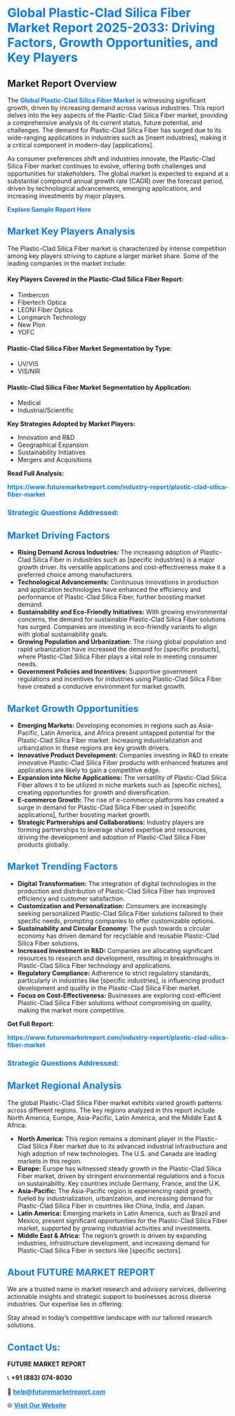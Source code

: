 <h1 style="color: #007BFF;">Global Plastic-Clad Silica Fiber Market Report 2025-2033: Driving Factors, Growth Opportunities, and Key Players</h1>

<section id="overview">
<h2>Market Report Overview</h2>
<p>The <a href="https://www.futuremarketreport.com/industry-report/plastic-clad-silica-fiber-market" style="color: #007BFF; text-decoration: none;"><strong>Global Plastic-Clad Silica Fiber Market</strong></a> is witnessing significant growth, driven by increasing demand across various industries. This report delves into the key aspects of the Plastic-Clad Silica Fiber market, providing a comprehensive analysis of its current status, future potential, and challenges. The demand for Plastic-Clad Silica Fiber has surged due to its wide-ranging applications in industries such as [insert industries], making it a critical component in modern-day [applications].</p>
<p>As consumer preferences shift and industries innovate, the Plastic-Clad Silica Fiber market continues to evolve, offering both challenges and opportunities for stakeholders. The global market is expected to expand at a substantial compound annual growth rate (CAGR) over the forecast period, driven by technological advancements, emerging applications, and increasing investments by major players.</p>
</section>

<section id="overview">
<p><a href="https://www.futuremarketreport.com/request-sample/reportId=115512" style="color: #007BFF; text-decoration: none;"><strong>Explore Sample Report Here</strong></a></p>
</section>

<section id="key-players">
<h2 style="color: #007BFF;">Market Key Players Analysis</h2>
<p>The Plastic-Clad Silica Fiber market is characterized by intense competition among key players striving to capture a larger market share. Some of the leading companies in the market include:</p>
<h4>Key Players Covered in the Plastic-Clad Silica Fiber Report:</h4>
<ul><li>Timbercon</li><li>Fibertech Optica</li><li>LEONI Fiber Optics</li><li>Longmarch Technology</li><li>New Pion</li><li>YOFC</li></ul>
<h4>Plastic-Clad Silica Fiber Market Segmentation by Type:</h4>
<ul><li>UV/VIS</li><li>VIS/NIR</li></ul>

<h4>Plastic-Clad Silica Fiber Market Segmentation by Application:</h4>
<ul><li>Medical</li><li>Industrial/Scientific</li></ul>
<p><strong>Key Strategies Adopted by Market Players:</strong></p>
<ul>
<li>Innovation and R&D</li>
<li>Geographical Expansion</li>
<li>Sustainability Initiatives</li>
<li>Mergers and Acquisitions</li>
</ul>
</section>

<section>
<p><strong>Read Full Analysis: </strong></p><a href="https://www.futuremarketreport.com/industry-report/plastic-clad-silica-fiber-market" style="color: #007BFF; text-decoration: none;"><strong>https://www.futuremarketreport.com/industry-report/plastic-clad-silica-fiber-market</strong></a>
<h3 style="color: #007BFF;">Strategic Questions Addressed:</h3>
</section>

<section id="driving-factors">
<h2 style="color: #007BFF;">Market Driving Factors</h2>
<ul>
<li><strong>Rising Demand Across Industries:</strong> The increasing adoption of Plastic-Clad Silica Fiber in industries such as [specific industries] is a major growth driver. Its versatile applications and cost-effectiveness make it a preferred choice among manufacturers.</li>
<li><strong>Technological Advancements:</strong> Continuous innovations in production and application technologies have enhanced the efficiency and performance of Plastic-Clad Silica Fiber, further boosting market demand.</li>
<li><strong>Sustainability and Eco-Friendly Initiatives:</strong> With growing environmental concerns, the demand for sustainable Plastic-Clad Silica Fiber solutions has surged. Companies are investing in eco-friendly variants to align with global sustainability goals.</li>
<li><strong>Growing Population and Urbanization:</strong> The rising global population and rapid urbanization have increased the demand for [specific products], where Plastic-Clad Silica Fiber plays a vital role in meeting consumer needs.</li>
<li><strong>Government Policies and Incentives:</strong> Supportive government regulations and incentives for industries using Plastic-Clad Silica Fiber have created a conducive environment for market growth.</li>
</ul>
</section>

<section id="growth-opportunities">
<h2 style="color: #007BFF;">Market Growth Opportunities</h2>
<ul>
<li><strong>Emerging Markets:</strong> Developing economies in regions such as Asia-Pacific, Latin America, and Africa present untapped potential for the Plastic-Clad Silica Fiber market. Increasing industrialization and urbanization in these regions are key growth drivers.</li>
<li><strong>Innovative Product Development:</strong> Companies investing in R&D to create innovative Plastic-Clad Silica Fiber products with enhanced features and applications are likely to gain a competitive edge.</li>
<li><strong>Expansion into Niche Applications:</strong> The versatility of Plastic-Clad Silica Fiber allows it to be utilized in niche markets such as [specific niches], creating opportunities for growth and diversification.</li>
<li><strong>E-commerce Growth:</strong> The rise of e-commerce platforms has created a surge in demand for Plastic-Clad Silica Fiber used in [specific applications], further boosting market growth.</li>
<li><strong>Strategic Partnerships and Collaborations:</strong> Industry players are forming partnerships to leverage shared expertise and resources, driving the development and adoption of Plastic-Clad Silica Fiber products globally.</li>
</ul>
</section>

<section id="trending-factors">
<h2 style="color: #007BFF;">Market Trending Factors</h2>
<ul>
<li><strong>Digital Transformation:</strong> The integration of digital technologies in the production and distribution of Plastic-Clad Silica Fiber has improved efficiency and customer satisfaction.</li>
<li><strong>Customization and Personalization:</strong> Consumers are increasingly seeking personalized Plastic-Clad Silica Fiber solutions tailored to their specific needs, prompting companies to offer customizable options.</li>
<li><strong>Sustainability and Circular Economy:</strong> The push towards a circular economy has driven demand for recyclable and reusable Plastic-Clad Silica Fiber solutions.</li>
<li><strong>Increased Investment in R&D:</strong> Companies are allocating significant resources to research and development, resulting in breakthroughs in Plastic-Clad Silica Fiber technology and applications.</li>
<li><strong>Regulatory Compliance:</strong> Adherence to strict regulatory standards, particularly in industries like [specific industries], is influencing product development and quality in the Plastic-Clad Silica Fiber market.</li>
<li><strong>Focus on Cost-Effectiveness:</strong> Businesses are exploring cost-efficient Plastic-Clad Silica Fiber solutions without compromising on quality, making the market more competitive.</li>
</ul>
</section>

<section>
<p><strong>Get Full Report: </strong></p><a href="https://www.futuremarketreport.com/industry-report/plastic-clad-silica-fiber-market" style="color: #007BFF; text-decoration: none;"><strong>https://www.futuremarketreport.com/industry-report/plastic-clad-silica-fiber-market</strong></a>
<h3 style="color: #007BFF;">Strategic Questions Addressed:</h3>
</section>


<section id="regional-analysis">
<h2 style="color: #007BFF;">Market Regional Analysis</h2>
<p>The global Plastic-Clad Silica Fiber market exhibits varied growth patterns across different regions. The key regions analyzed in this report include North America, Europe, Asia-Pacific, Latin America, and the Middle East & Africa:</p>
<ul>
<li><strong>North America:</strong> This region remains a dominant player in the Plastic-Clad Silica Fiber market due to its advanced industrial infrastructure and high adoption of new technologies. The U.S. and Canada are leading markets in this region.</li>
<li><strong>Europe:</strong> Europe has witnessed steady growth in the Plastic-Clad Silica Fiber market, driven by stringent environmental regulations and a focus on sustainability. Key countries include Germany, France, and the U.K.</li>
<li><strong>Asia-Pacific:</strong> The Asia-Pacific region is experiencing rapid growth, fueled by industrialization, urbanization, and increasing demand for Plastic-Clad Silica Fiber in countries like China, India, and Japan.</li>
<li><strong>Latin America:</strong> Emerging markets in Latin America, such as Brazil and Mexico, present significant opportunities for the Plastic-Clad Silica Fiber market, supported by growing industrial activities and investments.</li>
<li><strong>Middle East & Africa:</strong> The region’s growth is driven by expanding industries, infrastructure development, and increasing demand for Plastic-Clad Silica Fiber in sectors like [specific sectors].</li>
</ul>
</section>

<footer>
<h2 style="color: #007BFF;">About FUTURE MARKET REPORT</h2>
<p>We are a trusted name in market research and advisory services, delivering actionable insights and strategic support to businesses across diverse industries. Our expertise lies in offering:</p>

<p>Stay ahead in today’s competitive landscape with our tailored research solutions.</p>

<h2 style="color: #007BFF;">Contact Us:</h2>
<p><strong>FUTURE MARKET REPORT</strong></p>
<p>📞 <strong>+91 (883) 074-8030</strong></p>
<p>📧 <strong><a href="mailto:help@futuremarketreport.com" style="color: #007BFF;">help@futuremarketreport.com</a></strong></p>
<p>🌐 <strong><a href="https://www.futuremarketreport.com/" style="color: #007BFF;">Visit Our Website</a></strong></p>
</footer>